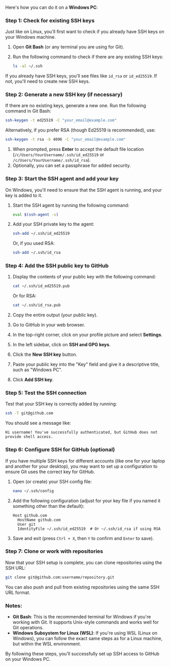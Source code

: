 Here's how you can do it on a **Windows PC**:

### Step 1: Check for existing SSH keys

Just like on Linux, you'll first want to check if you already have SSH keys on your Windows machine.

1. Open **Git Bash** (or any terminal you are using for Git).
    
2. Run the following command to check if there are any existing SSH keys:
    
    ```bash
    ls -al ~/.ssh
    ```
    

If you already have SSH keys, you'll see files like `id_rsa` or `id_ed25519`. If not, you'll need to create new SSH keys.

### Step 2: Generate a new SSH key (if necessary)

If there are no existing keys, generate a new one. Run the following command in Git Bash:

```bash
ssh-keygen -t ed25519 -C "your_email@example.com"
```

Alternatively, if you prefer RSA (though Ed25519 is recommended), use:

```bash
ssh-keygen -t rsa -b 4096 -C "your_email@example.com"
```

1. When prompted, press **Enter** to accept the default file location (`/c/Users/YourUsername/.ssh/id_ed25519` or `/c/Users/YourUsername/.ssh/id_rsa`).
2. Optionally, you can set a passphrase for added security.

### Step 3: Start the SSH agent and add your key

On Windows, you'll need to ensure that the SSH agent is running, and your key is added to it.

1. Start the SSH agent by running the following command:
    
    ```bash
    eval $(ssh-agent -s)
    ```
    
2. Add your SSH private key to the agent:
    
    ```bash
    ssh-add ~/.ssh/id_ed25519
    ```
    
    Or, if you used RSA:
    
    ```bash
    ssh-add ~/.ssh/id_rsa
    ```
    

### Step 4: Add the SSH public key to GitHub

1. Display the contents of your public key with the following command:
    
    ```bash
    cat ~/.ssh/id_ed25519.pub
    ```
    
    Or for RSA:
    
    ```bash
    cat ~/.ssh/id_rsa.pub
    ```
    
2. Copy the entire output (your public key).
    
3. Go to GitHub in your web browser.
    
4. In the top-right corner, click on your profile picture and select **Settings**.
    
5. In the left sidebar, click on **SSH and GPG keys**.
    
6. Click the **New SSH key** button.
    
7. Paste your public key into the "Key" field and give it a descriptive title, such as "Windows PC".
    
8. Click **Add SSH key**.
    

### Step 5: Test the SSH connection

Test that your SSH key is correctly added by running:

```bash
ssh -T git@github.com
```

You should see a message like:

```
Hi username! You've successfully authenticated, but GitHub does not provide shell access.
```

### Step 6: Configure SSH for GitHub (optional)

If you have multiple SSH keys for different accounts (like one for your laptop and another for your desktop), you may want to set up a configuration to ensure Git uses the correct key for GitHub.

1. Open (or create) your SSH config file:
    
    ```bash
    nano ~/.ssh/config
    ```
    
2. Add the following configuration (adjust for your key file if you named it something other than the default):
    
    ```
    Host github.com
      HostName github.com
      User git
      IdentityFile ~/.ssh/id_ed25519  # Or ~/.ssh/id_rsa if using RSA
    ```
    
3. Save and exit (press `Ctrl + X`, then `Y` to confirm and `Enter` to save).
    

### Step 7: Clone or work with repositories

Now that your SSH setup is complete, you can clone repositories using the SSH URL:

```bash
git clone git@github.com:username/repository.git
```

You can also push and pull from existing repositories using the same SSH URL format.

### Notes:

- **Git Bash**: This is the recommended terminal for Windows if you're working with Git. It supports Unix-style commands and works well for Git operations.
- **Windows Subsystem for Linux (WSL)**: If you're using WSL (Linux on Windows), you can follow the exact same steps as for a Linux machine, but within the WSL environment.

By following these steps, you'll successfully set up SSH access to GitHub on your Windows PC.
